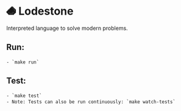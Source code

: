 # <img src="https://github.com/brianmacdonald/lodestone/raw/builtins/docs/logo.png" alt="Lodestone small dark rock logo" width="25px"/> Lodestone

Interpreted language to solve modern problems.

## Run: 
    - `make run`

## Test:
    - `make test`
    - Note: Tests can also be run continuously: `make watch-tests`


